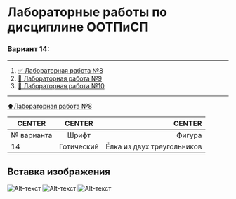 # Лабораторные работы по дисциплине ООТПиСП
### Вариант 14:
____
1. [:white_check_mark: Лабораторная работа №8](#Лабораторная-работа-№8)
2. [:black_square_button: Лабораторная работа №9](#Лабораторная-работа-№9)
2. [:black_square_button: Лабораторная работа №10](#Лабораторная-работа-№10)
____
[:arrow_up:Лабораторная работа №8](#Лабораторная-работа-№8)


| CENTER | CENTER | CENTER |
|----------------|:---------:|----------------:|
| № варианта  | Шрифт | Фигура | Траектория движения |
| 14  | Готический | Ёлка из двух треугольников | Верзьера Аньези |

## Вставка изображения
![Alt-текст](https://architect-prog/qt_labs/raw/master/screens/lab1/first.bmp)
![Alt-текст](https://architect-prog/qt_labs/raw/master/screens/lab1/second.bmp)
![Alt-текст](https://architect-prog/qt_labs/raw/master/screens/lab1/third.bmp)
